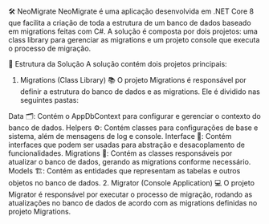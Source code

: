 🛠️ NeoMigrate
NeoMigrate é uma aplicação desenvolvida em .NET Core 8 que facilita a criação de toda a estrutura de um banco de dados baseado em migrations feitas com C#. A solução é composta por dois projetos: uma class library para gerenciar as migrations e um projeto console que executa o processo de migração.

📁 Estrutura da Solução
A solução contém dois projetos principais:

1. Migrations (Class Library) 📚
O projeto Migrations é responsável por definir a estrutura do banco de dados e as migrations. Ele é dividido nas seguintes pastas:

Data 🗂️: Contém o AppDbContext para configurar e gerenciar o contexto do banco de dados.
Helpers ⚙️: Contém classes para configurações de base e sistema, além de mensagens de log e console.
Interface 🔌: Contém interfaces que podem ser usadas para abstração e desacoplamento de funcionalidades.
Migrations 🔄: Contém as classes responsáveis por atualizar o banco de dados, gerando as migrations conforme necessário.
Models 🏗️: Contém as entidades que representam as tabelas e outros objetos no banco de dados.
2. Migrator (Console Application) 💻
O projeto Migrator é responsável por executar o processo de migração, rodando as atualizações no banco de dados de acordo com as migrations definidas no projeto Migrations.
